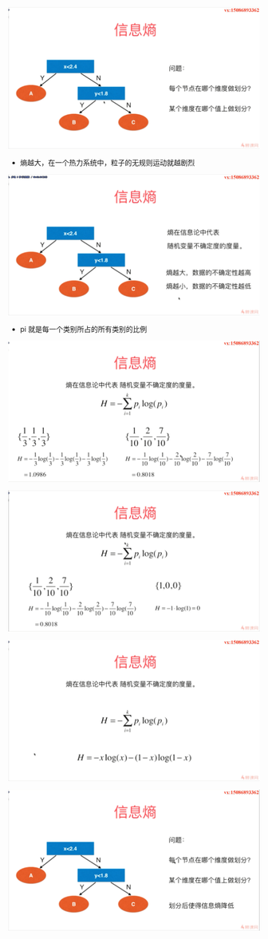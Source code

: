 ![1571752603967](assets/1571752603967.png)

- 熵越大，在一个热力系统中，粒子的无规则运动就越剧烈

![1571752851385](assets/1571752851385.png)

- pi 就是每一个类别所占的所有类别的比例

![1571753105387](assets/1571753105387.png)

![1571753176477](assets/1571753176477.png)

![1571753220541](assets/1571753220541.png)

![1571753787364](assets/1571753787364.png)



